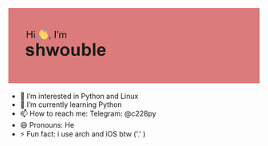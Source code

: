 ![image](header.png)
- 👀 I’m interested in Python and Linux
- 🌱 I’m currently learning Python
- 📫 How to reach me: Telegram: @c228py
- 😄 Pronouns: He
- ⚡ Fun fact: i use arch and iOS btw ('.' )

<!---
ShwoubleTrouble/ShwoubleTrouble is a ✨ special ✨ repository because its `README.md` (this file) appears on your GitHub profile.
You can click the Preview link to take a look at your changes.
--->
